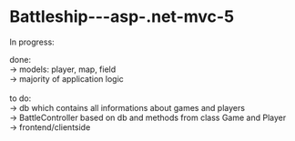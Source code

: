 # Battleship---asp-.net-mvc-5

In progress:

done:<br />
-> models: player, map, field<br />
-> majority of application logic<br /><br />
to do:<br />
-> db which contains all informations about games and players<br />
-> BattleController based on db and methods from class Game and Player<br />
-> frontend/clientside  <br />
 
